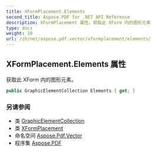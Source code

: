```yaml
---
title: XFormPlacement.Elements
second_title: Aspose.PDF for .NET API Reference
description: XFormPlacement 属性。获取此 XForm 内的图形元素
type: docs
weight: 10
url: /zh/net/aspose.pdf.vector/xformplacement/elements/
---
```

## XFormPlacement.Elements 属性

获取此 XForm 内的图形元素。

```csharp
public GraphicElementCollection Elements { get; }
```

### 另请参阅

* 类 [GraphicElementCollection](../../graphicelementcollection/)
* 类 [XFormPlacement](../)
* 命名空间 [Aspose.Pdf.Vector](../../../aspose.pdf.vector/)
* 程序集 [Aspose.PDF](../../../)